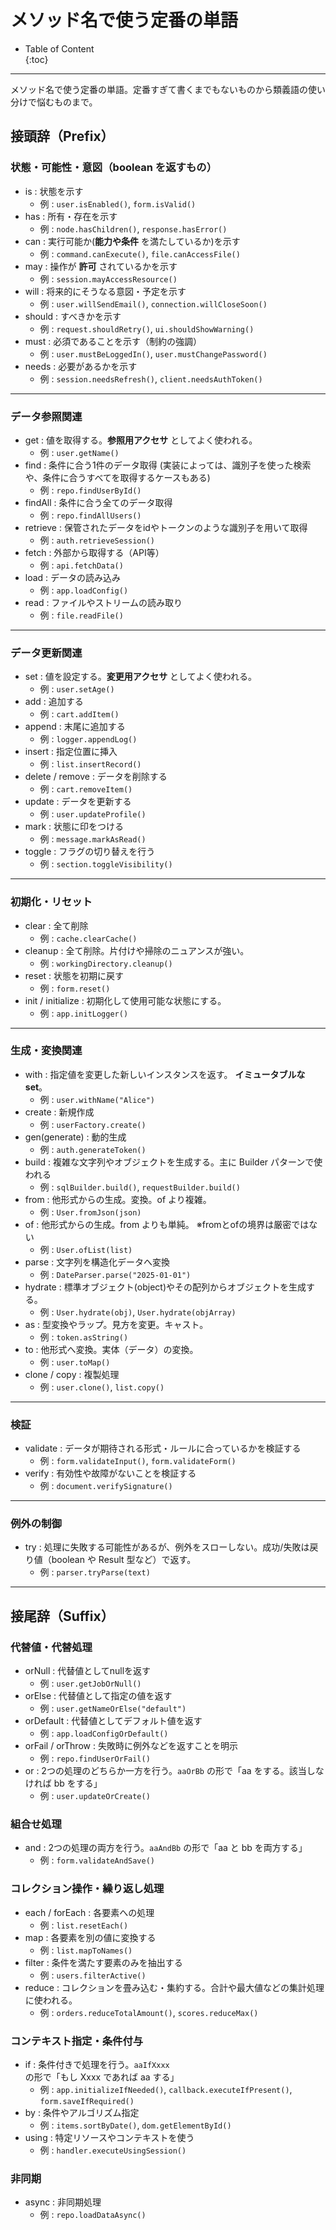 # メソッド名で使う定番の単語

* Table of Content  
  {\:toc}

---

メソッド名で使う定番の単語。定番すぎて書くまでもないものから類義語の使い分けで悩むものまで。

## 接頭辞（Prefix）

### 状態・可能性・意図（boolean を返すもの）

* is : 状態を示す  
  * 例 : `user.isEnabled()`, `form.isValid()`
* has : 所有・存在を示す  
  * 例 : `node.hasChildren()`, `response.hasError()`
* can : 実行可能か(**能力や条件** を満たしているか)を示す  
  * 例 : `command.canExecute()`, `file.canAccessFile()`
* may : 操作が **許可** されているかを示す  
  * 例 : `session.mayAccessResource()`
* will : 将来的にそうなる意図・予定を示す  
  * 例 : `user.willSendEmail()`, `connection.willCloseSoon()`
* should : すべきかを示す  
  * 例 : `request.shouldRetry()`, `ui.shouldShowWarning()`
* must : 必須であることを示す（制約の強調）  
  * 例 : `user.mustBeLoggedIn()`, `user.mustChangePassword()`
* needs : 必要があるかを示す  
  * 例 : `session.needsRefresh()`, `client.needsAuthToken()`

---

### データ参照関連

* get : 値を取得する。**参照用アクセサ** としてよく使われる。  
  * 例 : `user.getName()`
* find : 条件に合う1件のデータ取得 (実装によっては、識別子を使った検索や、条件に合うすべてを取得するケースもある)
  * 例 : `repo.findUserById()`
* findAll : 条件に合う全てのデータ取得  
  * 例 : `repo.findAllUsers()`
* retrieve : 保管されたデータをidやトークンのような識別子を用いて取得
  * 例 : `auth.retrieveSession()`
* fetch : 外部から取得する（API等）  
  * 例 : `api.fetchData()`
* load : データの読み込み  
  * 例 : `app.loadConfig()`
* read : ファイルやストリームの読み取り  
  * 例 : `file.readFile()`

---

### データ更新関連

* set : 値を設定する。**変更用アクセサ** としてよく使われる。  
  * 例 : `user.setAge()`
* add : 追加する  
  * 例 : `cart.addItem()`
* append : 末尾に追加する  
  * 例 : `logger.appendLog()`
* insert : 指定位置に挿入  
  * 例 : `list.insertRecord()`
* delete / remove : データを削除する  
  * 例 : `cart.removeItem()`
* update : データを更新する  
  * 例 : `user.updateProfile()`
* mark : 状態に印をつける  
  * 例 : `message.markAsRead()`
* toggle : フラグの切り替えを行う  
  * 例 : `section.toggleVisibility()`

---

### 初期化・リセット

* clear : 全て削除  
  * 例 : `cache.clearCache()`
* cleanup : 全て削除。片付けや掃除のニュアンスが強い。
  * 例 : `workingDirectory.cleanup()`
* reset : 状態を初期に戻す  
  * 例 : `form.reset()`
* init / initialize : 初期化して使用可能な状態にする。
  * 例 : `app.initLogger()`

---

### 生成・変換関連

* with : 指定値を変更した新しいインスタンスを返す。 **イミュータブルな set**。  
  * 例 : `user.withName("Alice")`
* create : 新規作成  
  * 例 : `userFactory.create()`
* gen(generate) : 動的生成  
  * 例 : `auth.generateToken()`
* build : 複雑な文字列やオブジェクトを生成する。主に Builder パターンで使われる
  * 例 : `sqlBuilder.build()`, `requestBuilder.build()`
* from : 他形式からの生成。変換。of より複雑。  
  * 例 : `User.fromJson(json)`
* of :  他形式からの生成。from よりも単純。  ※fromとofの境界は厳密ではない
  * 例 : `User.ofList(list)`
* parse : 文字列を構造化データへ変換  
  * 例 : `DateParser.parse("2025-01-01")`
* hydrate : 標準オブジェクト(object)やその配列からオブジェクトを生成する。  
  * 例 : `User.hydrate(obj)`, `User.hydrate(objArray)`
* as : 型変換やラップ。見方を変更。キャスト。  
  * 例 : `token.asString()`
* to : 他形式へ変換。実体（データ）の変換。  
  * 例 : `user.toMap()`
* clone / copy : 複製処理  
  * 例 : `user.clone()`, `list.copy()`

---

### 検証

* validate : データが期待される形式・ルールに合っているかを検証する  
  * 例 : `form.validateInput()`, `form.validateForm()`
* verify : 有効性や故障がないことを検証する  
  * 例 : `document.verifySignature()`

---

### 例外の制御

* try : 処理に失敗する可能性があるが、例外をスローしない。成功/失敗は戻り値（boolean や Result 型など）で返す。  
  * 例 : `parser.tryParse(text)`

---

## 接尾辞（Suffix）

### 代替値・代替処理

* orNull : 代替値としてnullを返す 
  * 例 : `user.getJobOrNull()`
* orElse : 代替値として指定の値を返す  
  * 例 : `user.getNameOrElse("default")`
* orDefault : 代替値としてデフォルト値を返す  
  * 例 : `app.loadConfigOrDefault()`
* orFail / orThrow : 失敗時に例外などを返すことを明示  
  * 例 : `repo.findUserOrFail()`
* or : 2つの処理のどちらか一方を行う。`aaOrBb` の形で「aa をする。該当しなければ bb をする」
  * 例 : `user.updateOrCreate()`

### 組合せ処理

* and : 2つの処理の両方を行う。`aaAndBb` の形で「aa と bb を両方する」
  * 例 : `form.validateAndSave()`

### コレクション操作・繰り返し処理

* each / forEach : 各要素への処理  
  * 例 : `list.resetEach()`
* map : 各要素を別の値に変換する  
  * 例 : `list.mapToNames()`
* filter : 条件を満たす要素のみを抽出する  
  * 例 : `users.filterActive()`
* reduce : コレクションを畳み込む・集約する。合計や最大値などの集計処理に使われる。
  * 例 : `orders.reduceTotalAmount()`, `scores.reduceMax()`

### コンテキスト指定・条件付与

* if : 条件付きで処理を行う。`aaIfXxxx` の形で「もし Xxxx であれば aa する」
  * 例 : `app.initializeIfNeeded()`, `callback.executeIfPresent()`, `form.saveIfRequired()`
* by : 条件やアルゴリズム指定  
  * 例 : `items.sortByDate()`, `dom.getElementById()`
* using : 特定リソースやコンテキストを使う  
  * 例 : `handler.executeUsingSession()`

### 非同期

* async : 非同期処理  
  * 例 : `repo.loadDataAsync()`

